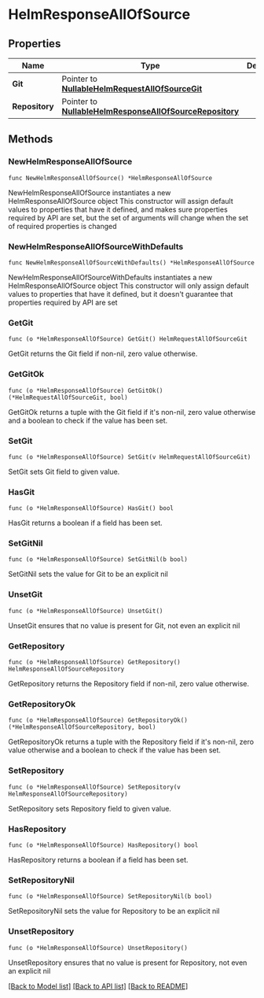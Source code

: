 # HelmResponseAllOfSource

## Properties

Name | Type | Description | Notes
------------ | ------------- | ------------- | -------------
**Git** | Pointer to [**NullableHelmRequestAllOfSourceGit**](HelmRequestAllOfSourceGit.md) |  | [optional] 
**Repository** | Pointer to [**NullableHelmResponseAllOfSourceRepository**](HelmResponseAllOfSourceRepository.md) |  | [optional] 

## Methods

### NewHelmResponseAllOfSource

`func NewHelmResponseAllOfSource() *HelmResponseAllOfSource`

NewHelmResponseAllOfSource instantiates a new HelmResponseAllOfSource object
This constructor will assign default values to properties that have it defined,
and makes sure properties required by API are set, but the set of arguments
will change when the set of required properties is changed

### NewHelmResponseAllOfSourceWithDefaults

`func NewHelmResponseAllOfSourceWithDefaults() *HelmResponseAllOfSource`

NewHelmResponseAllOfSourceWithDefaults instantiates a new HelmResponseAllOfSource object
This constructor will only assign default values to properties that have it defined,
but it doesn't guarantee that properties required by API are set

### GetGit

`func (o *HelmResponseAllOfSource) GetGit() HelmRequestAllOfSourceGit`

GetGit returns the Git field if non-nil, zero value otherwise.

### GetGitOk

`func (o *HelmResponseAllOfSource) GetGitOk() (*HelmRequestAllOfSourceGit, bool)`

GetGitOk returns a tuple with the Git field if it's non-nil, zero value otherwise
and a boolean to check if the value has been set.

### SetGit

`func (o *HelmResponseAllOfSource) SetGit(v HelmRequestAllOfSourceGit)`

SetGit sets Git field to given value.

### HasGit

`func (o *HelmResponseAllOfSource) HasGit() bool`

HasGit returns a boolean if a field has been set.

### SetGitNil

`func (o *HelmResponseAllOfSource) SetGitNil(b bool)`

 SetGitNil sets the value for Git to be an explicit nil

### UnsetGit
`func (o *HelmResponseAllOfSource) UnsetGit()`

UnsetGit ensures that no value is present for Git, not even an explicit nil
### GetRepository

`func (o *HelmResponseAllOfSource) GetRepository() HelmResponseAllOfSourceRepository`

GetRepository returns the Repository field if non-nil, zero value otherwise.

### GetRepositoryOk

`func (o *HelmResponseAllOfSource) GetRepositoryOk() (*HelmResponseAllOfSourceRepository, bool)`

GetRepositoryOk returns a tuple with the Repository field if it's non-nil, zero value otherwise
and a boolean to check if the value has been set.

### SetRepository

`func (o *HelmResponseAllOfSource) SetRepository(v HelmResponseAllOfSourceRepository)`

SetRepository sets Repository field to given value.

### HasRepository

`func (o *HelmResponseAllOfSource) HasRepository() bool`

HasRepository returns a boolean if a field has been set.

### SetRepositoryNil

`func (o *HelmResponseAllOfSource) SetRepositoryNil(b bool)`

 SetRepositoryNil sets the value for Repository to be an explicit nil

### UnsetRepository
`func (o *HelmResponseAllOfSource) UnsetRepository()`

UnsetRepository ensures that no value is present for Repository, not even an explicit nil

[[Back to Model list]](../README.md#documentation-for-models) [[Back to API list]](../README.md#documentation-for-api-endpoints) [[Back to README]](../README.md)


